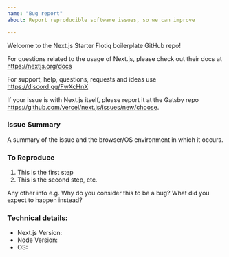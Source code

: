 ```yaml
---
name: "Bug report"
about: Report reproducible software issues, so we can improve

---
```


Welcome to the Next.js Starter Flotiq boilerplate GitHub repo!

For questions related to the usage of Next.js, please check out their docs at https://nextjs.org/docs

For support, help, questions, requests and ideas use https://discord.gg/FwXcHnX

If your issue is with Next.js itself, please report it at the Gatsby repo https://github.com/vercel/next.js/issues/new/choose.

### Issue Summary

A summary of the issue and the browser/OS environment in which it occurs.

### To Reproduce

1. This is the first step
2. This is the second step, etc.

Any other info e.g. Why do you consider this to be a bug? What did you expect to happen instead?

### Technical details:

* Next.js Version:
* Node Version:
* OS:
